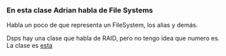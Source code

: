 ### En esta clase Adrian habla de File Systems

Habla un poco de que representa un FileSystem, los alias y demás.

Dsps hay una clase que habla de RAID, pero no tengo idea que numero es. La clase es [esta](https://drive.google.com/file/d/1oDNt7kyjKFSf8wj5Xc9PPskFe3e_Ez7T/view)